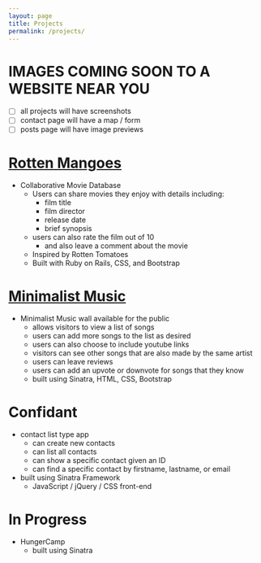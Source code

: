 ```yaml
---
layout: page
title: Projects
permalink: /projects/
---
```


<!-- NEED TO CHANGE PROJECT NAME TO GET ORIGINAL URL -->

# IMAGES COMING SOON TO A WEBSITE NEAR YOU
- [ ] all projects will have screenshots
- [ ] contact page will have a map / form
- [ ] posts page will have image previews

# [Rotten Mangoes](https://github.com/reinhardtcgr/rotten_mangoes)
  - Collaborative Movie Database
    - Users can share movies they enjoy with details including:
      - film title
      - film director
      - release date
      - brief synopsis
    - users can also rate the film out of 10
      - and also leave a comment about the movie
    - Inspired by Rotten Tomatoes
    - Built with Ruby on Rails, CSS, and Bootstrap

# [Minimalist Music](https://minimalist-music.herokuapp.com/)
  - Minimalist Music wall available for the public
    - allows visitors to view a list of songs
    - users can add more songs to the list as desired
    - users can also choose to include youtube links
    - visitors can see other songs that are also made by the same artist
    - users can leave reviews
    - users can add an upvote or downvote for songs that they know
    - built using Sinatra, HTML, CSS, Bootstrap

# Confidant
- contact list type app
  - can create new contacts
  - can list all contacts
  - can show a specific contact given an ID
  - can find a specific contact by firstname, lastname, or email
- built using Sinatra Framework
  - JavaScript / jQuery / CSS front-end


# In Progress
- HungerCamp
  - built using Sinatra

